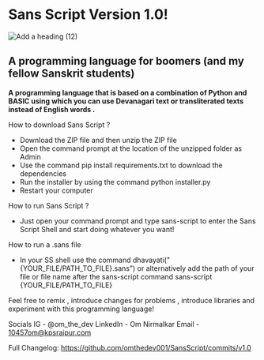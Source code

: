 # Sans Script Version 1.0!

![Add a heading (12)](https://github.com/user-attachments/assets/816a8fdf-d53b-4185-8e69-1793bf11baac)

## A programming language for boomers (and my fellow Sanskrit students)

**A programming language that is based on a combination of Python and BASIC using which you can use Devanagari text or transliterated texts instead of English words .**

How to download Sans Script ?

- Download the ZIP file and then unzip the ZIP file
- Open the command prompt at the location of the unzipped folder as Admin
- Use the command pip install requirements.txt to download the dependencies
- Run the installer by using the command python installer.py
- Restart your computer
  
How to run Sans Script ?
- Just open your command prompt and type sans-script to enter the Sans Script Shell and start doing whatever you want!

How to run a .sans file
- In your SS shell use the command dhavayati("{YOUR_FILE/PATH_TO_FILE}.sans") or alternatively add the path of your file or file name after the sans-script command sans-script {YOUR_FILE/PATH_TO_FILE}

Feel free to remix , introduce changes for problems , introduce libraries and experiment with this programming language!

Socials
IG - @om_the_dev
LinkedIn - Om Nirmalkar
Email - 10457om@kpsraipur.com

Full Changelog: https://github.com/omthedev001/SansScript/commits/v1.0
